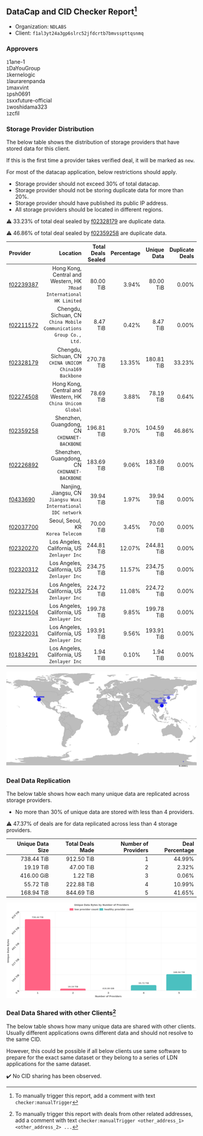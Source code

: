## DataCap and CID Checker Report[^1]
 - Organization: `NDLABS`
 - Client: `f1al3yt24a3gp6slrc52jfdcrtb7bmvsspttqsnmq`
### Approvers
`1`1ane-1<br/>`1`DaYouGroup<br/>`1`kernelogic<br/>`1`laurarenpanda<br/>`1`maxvint<br/>`1`psh0691<br/>`1`sxxfuture-official<br/>`1`woshidama323<br/>`1`zcfil

### Storage Provider Distribution
The below table shows the distribution of storage providers that have stored data for this client.

If this is the first time a provider takes verified deal, it will be marked as `new`.

For most of the datacap application, below restrictions should apply.
 - Storage provider should not exceed 30% of total datacap.
 - Storage provider should not be storing duplicate data for more than 20%.
 - Storage provider should have published its public IP address.
 - All storage providers should be located in different regions.

⚠️ 33.23% of total deal sealed by [f02328179](https://filfox.info/en/address/f02328179) are duplicate data.

⚠️ 46.86% of total deal sealed by [f02359258](https://filfox.info/en/address/f02359258) are duplicate data.

| Provider                                              |                                                                Location | Total Deals Sealed | Percentage | Unique Data | Duplicate Deals |
| :---------------------------------------------------- | ----------------------------------------------------------------------: | -----------------: | ---------: | ----------: | --------------: |
| [f02239387](https://filfox.info/en/address/f02239387) | Hong Kong, Central and Western, HK<br/>`7Road International HK Limited` |          80.00 TiB |      3.94% |   80.00 TiB |           0.00% |
| [f02211572](https://filfox.info/en/address/f02211572) |  Chengdu, Sichuan, CN<br/>`China Mobile Communications Group Co., Ltd.` |           8.47 TiB |      0.42% |    8.47 TiB |           0.00% |
| [f02328179](https://filfox.info/en/address/f02328179) |               Chengdu, Sichuan, CN<br/>`CHINA UNICOM China169 Backbone` |         270.78 TiB |     13.35% |  180.81 TiB |          33.23% |
| [f02274508](https://filfox.info/en/address/f02274508) |            Hong Kong, Central and Western, HK<br/>`China Unicom Global` |          78.69 TiB |      3.88% |   78.19 TiB |           0.64% |
| [f02359258](https://filfox.info/en/address/f02359258) |                         Shenzhen, Guangdong, CN<br/>`CHINANET-BACKBONE` |         196.81 TiB |      9.70% |  104.59 TiB |          46.86% |
| [f02226892](https://filfox.info/en/address/f02226892) |                         Shenzhen, Guangdong, CN<br/>`CHINANET-BACKBONE` |         183.69 TiB |      9.06% |  183.69 TiB |           0.00% |
| [f0433690](https://filfox.info/en/address/f0433690)   |       Nanjing, Jiangsu, CN<br/>`Jiangsu Wuxi International IDC network` |          39.94 TiB |      1.97% |   39.94 TiB |           0.00% |
| [f02037700](https://filfox.info/en/address/f02037700) |                                    Seoul, Seoul, KR<br/>`Korea Telecom` |          70.00 TiB |      3.45% |   70.00 TiB |           0.00% |
| [f02320270](https://filfox.info/en/address/f02320270) |                          Los Angeles, California, US<br/>`Zenlayer Inc` |         244.81 TiB |     12.07% |  244.81 TiB |           0.00% |
| [f02320312](https://filfox.info/en/address/f02320312) |                          Los Angeles, California, US<br/>`Zenlayer Inc` |         234.75 TiB |     11.57% |  234.75 TiB |           0.00% |
| [f02327534](https://filfox.info/en/address/f02327534) |                          Los Angeles, California, US<br/>`Zenlayer Inc` |         224.72 TiB |     11.08% |  224.72 TiB |           0.00% |
| [f02321504](https://filfox.info/en/address/f02321504) |                          Los Angeles, California, US<br/>`Zenlayer Inc` |         199.78 TiB |      9.85% |  199.78 TiB |           0.00% |
| [f02322031](https://filfox.info/en/address/f02322031) |                          Los Angeles, California, US<br/>`Zenlayer Inc` |         193.91 TiB |      9.56% |  193.91 TiB |           0.00% |
| [f01834291](https://filfox.info/en/address/f01834291) |                          Los Angeles, California, US<br/>`Zenlayer Inc` |           1.94 TiB |      0.10% |    1.94 TiB |           0.00% |

<img src="https://raw.githubusercontent.com/data-preservation-programs/filplus-checker-assets/main/filecoin-project/filecoin-plus-large-datasets/issues/2084/1692824258894.png"/>

### Deal Data Replication
The below table shows how each many unique data are replicated across storage providers.

- No more than 30% of unique data are stored with less than 4 providers.

⚠️ 47.37% of deals are for data replicated across less than 4 storage providers.

| Unique Data Size | Total Deals Made | Number of Providers | Deal Percentage |
| ---------------: | ---------------: | ------------------: | --------------: |
|       738.44 TiB |       912.50 TiB |                   1 |          44.99% |
|        19.19 TiB |        47.00 TiB |                   2 |           2.32% |
|       416.00 GiB |         1.22 TiB |                   3 |           0.06% |
|        55.72 TiB |       222.88 TiB |                   4 |          10.99% |
|       168.94 TiB |       844.69 TiB |                   5 |          41.65% |

<img src="https://raw.githubusercontent.com/data-preservation-programs/filplus-checker-assets/main/filecoin-project/filecoin-plus-large-datasets/issues/2084/1692824259927.png"/>

### Deal Data Shared with other Clients[^3]
The below table shows how many unique data are shared with other clients.
Usually different applications owns different data and should not resolve to the same CID.

However, this could be possible if all below clients use same software to prepare for the exact same dataset or they belong to a series of LDN applications for the same dataset.

✔️ No CID sharing has been observed.

[^1]: To manually trigger this report, add a comment with text `checker:manualTrigger`

[^2]: Deals from those addresses are combined into this report as they are specified with `checker:manualTrigger`

[^3]: To manually trigger this report with deals from other related addresses, add a comment with text `checker:manualTrigger <other_address_1> <other_address_2> ...`
